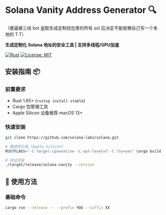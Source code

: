 # Solana Vanity Address Generator 🔍
（傻逼被三线 bot 盗取生成定制钱包里的所有 sol 后决定不能偷懒自己写一个本地的 T.T） 

**生成定制化 Solana 地址的安全工具 | 支持多线程/GPU加速**

[![Rust](https://img.shields.io/badge/Rust-1.65%2B-orange)](https://www.rust-lang.org)
[![License: MIT](https://img.shields.io/badge/License-MIT-yellow.svg)](LICENSE)

## 安装指南 📦

### 前置要求
- Rust 1.65+ (`rustup install stable`)
- Cargo 包管理工具
- Apple Silicon 设备推荐 macOS 13+

### 快速安装
```bash
git clone https://github.com/solana-labs/solana.git

# 编译优化版 (Apple Silicon)
RUSTFLAGS="-C target-cpu=native -C opt-level=3 -C lto=yes" cargo build --release

# 验证安装
./target/release/solana-vanity --version
```

## 🚀 使用方法

### 基础命令
```bash
cargo run --release -- --prefix YOU --suffix XX
```
